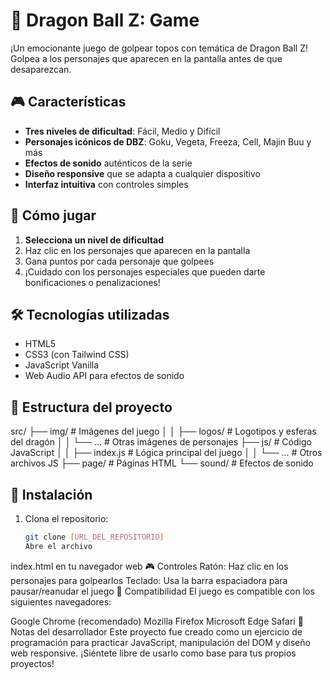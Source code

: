 # 🐉 Dragon Ball Z:  Game

¡Un emocionante juego de golpear topos con temática de Dragon Ball Z! Golpea a los personajes que aparecen en la pantalla antes de que desaparezcan.

## 🎮 Características

- **Tres niveles de dificultad**: Fácil, Medio y Difícil
- **Personajes icónicos de DBZ**: Goku, Vegeta, Freeza, Cell, Majin Buu y más
- **Efectos de sonido** auténticos de la serie
- **Diseño responsive** que se adapta a cualquier dispositivo
- **Interfaz intuitiva** con controles simples

## 🚀 Cómo jugar

1. **Selecciona un nivel de dificultad**
2. Haz clic en los personajes que aparecen en la pantalla
3. Gana puntos por cada personaje que golpees
4. ¡Cuidado con los personajes especiales que pueden darte bonificaciones o penalizaciones!

## 🛠️ Tecnologías utilizadas

- HTML5
- CSS3 (con Tailwind CSS)
- JavaScript Vanilla
- Web Audio API para efectos de sonido

## 📂 Estructura del proyecto
src/ ├── img/ # Imágenes del juego │ 
│ ├── logos/ # Logotipos y esferas del dragón │ 
│ └── ... # Otras imágenes de personajes 
├── js/ # Código JavaScript │ 
│ ├── index.js # Lógica principal del juego │ 
│ └── ... # Otros archivos JS ├── page/ # Páginas HTML └── sound/ # Efectos de sonido


## 🚀 Instalación

1. Clona el repositorio:
   ```bash
   git clone [URL_DEL_REPOSITORIO]
   Abre el archivo 
index.html
 en tu navegador web
🎮 Controles
Ratón: Haz clic en los personajes para golpearlos
Teclado: Usa la barra espaciadora para pausar/reanudar el juego
📱 Compatibilidad
El juego es compatible con los siguientes navegadores:

Google Chrome (recomendado)
Mozilla Firefox
Microsoft Edge
Safari
📝 Notas del desarrollador
Este proyecto fue creado como un ejercicio de programación para practicar JavaScript, manipulación del DOM y diseño web responsive. ¡Siéntete libre de usarlo como base para tus propios proyectos!
